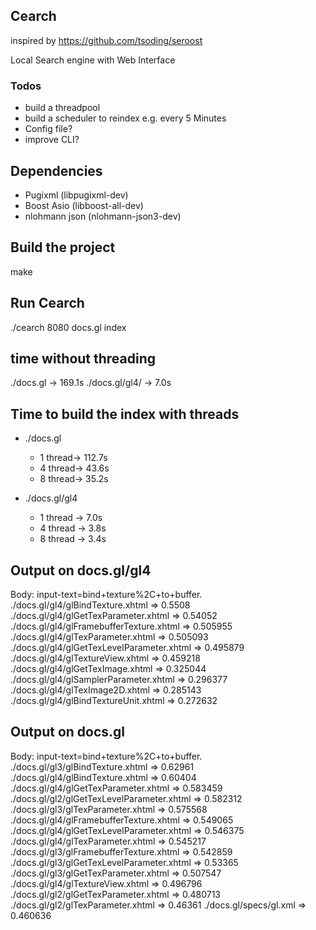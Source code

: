 ## Cearch
inspired by https://github.com/tsoding/seroost

Local Search engine with Web Interface

### Todos
- build a threadpool 
- build a scheduler to reindex e.g. every 5 Minutes
- Config file?
- improve CLI?

## Dependencies
- Pugixml (libpugixml-dev)
- Boost Asio (libboost-all-dev)
- nlohmann json (nlohmann-json3-dev)

## Build the project
make 

## Run Cearch
./cearch 8080 docs.gl index

## time without threading
./docs.gl -> 169.1s
./docs.gl/gl4/ -> 7.0s

## Time to build the index with threads
- ./docs.gl 
    - 1 thread-> 112.7s
    - 4 thread-> 43.6s
    - 8 thread-> 35.2s

- ./docs.gl/gl4 
    - 1 thread -> 7.0s
    - 4 thread -> 3.8s
    - 8 thread -> 3.4s

## Output on docs.gl/gl4
Body: input-text=bind+texture%2C+to+buffer.
./docs.gl/gl4/glBindTexture.xhtml => 0.5508
./docs.gl/gl4/glGetTexParameter.xhtml => 0.54052
./docs.gl/gl4/glFramebufferTexture.xhtml => 0.505955
./docs.gl/gl4/glTexParameter.xhtml => 0.505093
./docs.gl/gl4/glGetTexLevelParameter.xhtml => 0.495879
./docs.gl/gl4/glTextureView.xhtml => 0.459218
./docs.gl/gl4/glGetTexImage.xhtml => 0.325044
./docs.gl/gl4/glSamplerParameter.xhtml => 0.296377
./docs.gl/gl4/glTexImage2D.xhtml => 0.285143
./docs.gl/gl4/glBindTextureUnit.xhtml => 0.272632

## Output on docs.gl
Body: input-text=bind+texture%2C+to+buffer.
./docs.gl/gl3/glBindTexture.xhtml => 0.62961
./docs.gl/gl4/glBindTexture.xhtml => 0.60404
./docs.gl/gl4/glGetTexParameter.xhtml => 0.583459
./docs.gl/gl2/glGetTexLevelParameter.xhtml => 0.582312
./docs.gl/gl3/glTexParameter.xhtml => 0.575568
./docs.gl/gl4/glFramebufferTexture.xhtml => 0.549065
./docs.gl/gl4/glGetTexLevelParameter.xhtml => 0.546375
./docs.gl/gl4/glTexParameter.xhtml => 0.545217
./docs.gl/gl3/glFramebufferTexture.xhtml => 0.542859
./docs.gl/gl3/glGetTexLevelParameter.xhtml => 0.53365
./docs.gl/gl3/glGetTexParameter.xhtml => 0.507547
./docs.gl/gl4/glTextureView.xhtml => 0.496796
./docs.gl/gl2/glGetTexParameter.xhtml => 0.480713
./docs.gl/gl2/glTexParameter.xhtml => 0.46361
./docs.gl/specs/gl.xml => 0.460636
